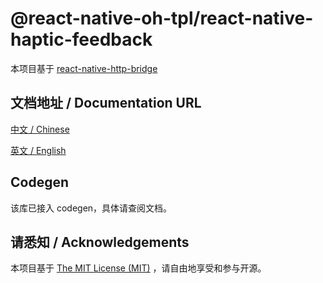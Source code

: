 # @react-native-oh-tpl/react-native-haptic-feedback

本项目基于 [react-native-http-bridge](https://github.com/alwx/react-native-http-bridge)

## 文档地址 / Documentation URL 

[中文 / Chinese](https://gitee.com/react-native-oh-library/usage-docs/blob/master/zh-cn/react-native-haptic-feedback.md)

[英文 / English](https://gitee.com/react-native-oh-library/usage-docs/blob/master/zh-en/react-native-haptic-feedback.md)

## Codegen

该库已接入 codegen，具体请查阅文档。


## 请悉知 / Acknowledgements

本项目基于 [The MIT License (MIT)](https://www.mit-license.org/) ，请自由地享受和参与开源。


